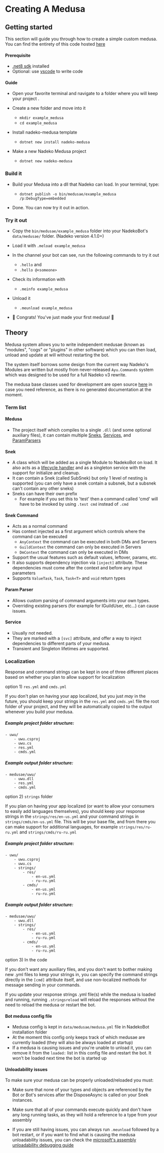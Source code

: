 # Creating A Medusa

## Getting started

This section will guide you through how to create a simple custom medusa. You can find the entirety of this code hosted [here](https://gitlab.com/nadeko/example_medusa)

#### Prerequisite
- [.net8 sdk](https://dotnet.microsoft.com/en-us/download) installed
- Optional: use [vscode](https://code.visualstudio.com/download) to write code

#### Guide

- Open your favorite terminal and navigate to a folder where you will keep your project .

- Create a new folder and move into it
    - `mkdir example_medusa `
    - `cd example_medusa`

- Install nadeko-medusa template
    - `dotnet new install nadeko-medusa`

- Make a new Nadeko Medusa project
    - `dotnet new nadeko-medusa`

### Build it

- Build your Medusa into a dll that Nadeko can load. In your terminal, type:
    - `dotnet publish -o bin/medusae/example_medusa /p:DebugType=embedded`

- Done. You can now try it out in action.

### Try it out

- Copy the `bin/medusae/example_medusa` folder into your NadekoBot's `data/medusae/` folder. (Nadeko version 4.1.0+)

- Load it with `.meload example_medusa`

- In the channel your bot can see, run the following commands to try it out
    - `.hello` and
    - `.hello @<someone>`

- Check its information with
    - `.meinfo example_medusa`

- Unload it
    - `.meunload example_medusa`

- :tada: Congrats! You've just made your first medusa! :tada:



## Theory

Medusa system allows you to write independent medusae (known as "modules", "cogs" or "plugins" in other software) which you can then load, unload and update at will without restarting the bot.  
  
The system itself borrows some design from the current way Nadeko's Modules are written but mostly from never-released `Ayu.Commands` system which was designed to be used for a full Nadeko v3 rewrite. 

The medusa base classes used for development are open source [here](https://gitlab.com/kwoth/nadekobot/-/tree/v5/src/Nadeko.Medusa) in case you need reference, as there is no generated documentation at the moment.

### Term list

#### Medusa

- The project itself which compiles to a single `.dll` (and some optional auxiliary files), it can contain multiple [Sneks](#snek), [Services](#service), and [ParamParsers](#param-parser)  

#### Snek

- A class which will be added as a single Module to NadekoBot on load. It also acts as a [lifecycle handler](snek-lifecycle.md) and as a singleton service with the support for initialize and cleanup.
- It can contain a Snek (called SubSnek) but only 1 level of nesting is supported (you can only have a snek contain a subsnek, but a subsnek can't contain any other sneks)
- Sneks can have their own prefix
    - For example if you set this to 'test' then a command called 'cmd' will have to be invoked by using `.test cmd` instead of `.cmd` 

#### Snek Command

- Acts as a normal command
- Has context injected as a first argument which controls where the command can be executed
    - `AnyContext` the command can be executed in both DMs and Servers
    - `GuildContext` the command can only be executed in Servers
    - `DmContext` the command can only be executed in DMs
- Support the usual features such as default values, leftover, params, etc.
- It also supports dependency injection via `[inject]` attribute. These dependencies must come after the context and before any input parameters
- Supports `ValueTask`, `Task`, `Task<T>` and `void` return types

#### Param Parser

- Allows custom parsing of command arguments into your own types.
- Overriding existing parsers (for example for IGuildUser, etc...) can cause issues.

#### Service

- Usually not needed.
- They are marked with a `[svc]` attribute, and offer a way to inject dependencies to different parts of your medusa. 
- Transient and Singleton lifetimes are supported.

### Localization

Response and command strings can be kept in one of three different places based on whether you plan to allow support for localization

option 1) `res.yml` and `cmds.yml`  

If you don't plan on having your app localized, but you just *may* in the future, you should keep your strings in the `res.yml` and `cmds.yml` file the root folder of your project, and they will be automatically copied to the output whenever you build your medusa.

##### Example project folder structure:
    - uwu/
        - uwu.csproj
        - uwu.cs
        - res.yml
        - cmds.yml  

##### Example output folder structure:
    - medusae/uwu/  
        - uwu.dll  
        - res.yml  
        - cmds.yml

option 2) `strings` folder  

If you plan on having your app localized (or want to allow your consumers to easily add languages themselves), you should keep your response strings in the `strings/res/en-us.yml` and your command strings in `strings/cmds/en-us.yml` file. This will be your base file, and from there you can make support for additional languages, for example `strings/res/ru-ru.yml` and `strings/cmds/ru-ru.yml`

##### Example project folder structure:
    - uwu/
        - uwu.csproj
        - uwu.cs
        - strings/
            - res/
                - en-us.yml
                - ru-ru.yml
            - cmds/
                - en-us.yml
                - ru-ru.yml

##### Example output folder structure:
    - medusae/uwu/
        - uwu.dll
        - strings/
            - res/
                - en-us.yml
                - ru-ru.yml
            - cmds/
                - en-us.yml
                - ru-ru.yml

option 3) In the code  

If you don't want any auxiliary files, and you don't want to bother making new .yml files to keep your strings in, you can specify the command strings directly in the `[cmd]` attribute itself, and use non-localized methods for message sending in your commands.

If you update your response strings .yml file(s) while the medusa is loaded and running, running `.stringsreload` will reload the responses without the need to reload the medusa or restart the bot.

#### Bot medusa config file

- Medusa config is kept in `data/medusae/medusa.yml` file in NadekoBot installation folder
- At the moment this config only keeps track of which medusae are currently loaded (they will also be always loaded at startup)
- If a medusa is causing issues and you're unable to unload it, you can remove it from the `loaded:` list in this config file and restart the bot. It won't be loaded next time the bot is started up

#### Unloadability issues  

To make sure your medusa can be properly unloaded/reloaded you must:

-  Make sure that none of your types and objects are referenced by the Bot or Bot's services after the DisposeAsync is called on your Snek instances. 

- Make sure that all of your commands execute quickly and don't have any long running tasks, as they will hold a reference to a type from your assembly

- If you are still having issues, you can always run `.meunload` followed by a bot restart, or if you want to find what is causing the medusa unloadability issues, you can check the [microsoft's assembly unloadability debugging guide](https://docs.microsoft.com/en-us/dotnet/standard/assembly/unloadability)


